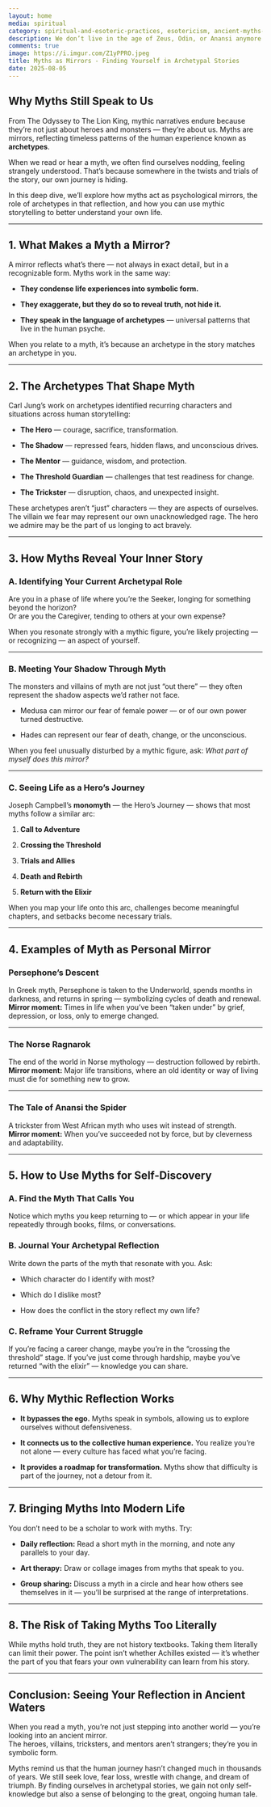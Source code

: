 ```yaml
---
layout: home
media: spiritual
category: spiritual-and-esoteric-practices, esotericism, ancient-myths-and-archetypes
description: We don’t live in the age of Zeus, Odin, or Anansi anymore — or do we? While the gods of old may have left the temples, their stories still walk among us, disguised in our books, films, and even our personal struggles.
comments: true
image: https://i.imgur.com/Z1yPPRO.jpeg
title: Myths as Mirrors - Finding Yourself in Archetypal Stories
date: 2025-08-05
---
```


## **Why Myths Still Speak to Us**


From The Odyssey to The Lion King, mythic narratives endure because they’re not just about heroes and monsters — they’re about us. Myths are mirrors, reflecting timeless patterns of the human experience known as **archetypes**.

When we read or hear a myth, we often find ourselves nodding, feeling strangely understood. That’s because somewhere in the twists and trials of the story, our own journey is hiding.

In this deep dive, we’ll explore how myths act as psychological mirrors, the role of archetypes in that reflection, and how you can use mythic storytelling to better understand your own life.

---

## **1. What Makes a Myth a Mirror?**

A mirror reflects what’s there — not always in exact detail, but in a recognizable form. Myths work in the same way:

- **They condense life experiences into symbolic form.**
    
- **They exaggerate, but they do so to reveal truth, not hide it.**
    
- **They speak in the language of archetypes** — universal patterns that live in the human psyche.
    

When you relate to a myth, it’s because an archetype in the story matches an archetype in you.

---

## **2. The Archetypes That Shape Myth**

Carl Jung’s work on archetypes identified recurring characters and situations across human storytelling:

- **The Hero** — courage, sacrifice, transformation.
    
- **The Shadow** — repressed fears, hidden flaws, and unconscious drives.
    
- **The Mentor** — guidance, wisdom, and protection.
    
- **The Threshold Guardian** — challenges that test readiness for change.
    
- **The Trickster** — disruption, chaos, and unexpected insight.
    

These archetypes aren’t “just” characters — they are aspects of ourselves. The villain we fear may represent our own unacknowledged rage. The hero we admire may be the part of us longing to act bravely.

---

## **3. How Myths Reveal Your Inner Story**

### **A. Identifying Your Current Archetypal Role**

Are you in a phase of life where you’re the Seeker, longing for something beyond the horizon?  
Or are you the Caregiver, tending to others at your own expense?

When you resonate strongly with a mythic figure, you’re likely projecting — or recognizing — an aspect of yourself.

---

### **B. Meeting Your Shadow Through Myth**

The monsters and villains of myth are not just “out there” — they often represent the shadow aspects we’d rather not face.

- Medusa can mirror our fear of female power — or of our own power turned destructive.
    
- Hades can represent our fear of death, change, or the unconscious.
    

When you feel unusually disturbed by a mythic figure, ask: _What part of myself does this mirror?_

---

### **C. Seeing Life as a Hero’s Journey**

Joseph Campbell’s **monomyth** — the Hero’s Journey — shows that most myths follow a similar arc:

1. **Call to Adventure**
    
2. **Crossing the Threshold**
    
3. **Trials and Allies**
    
4. **Death and Rebirth**
    
5. **Return with the Elixir**
    

When you map your life onto this arc, challenges become meaningful chapters, and setbacks become necessary trials.

---

## **4. Examples of Myth as Personal Mirror**

### **Persephone’s Descent**

In Greek myth, Persephone is taken to the Underworld, spends months in darkness, and returns in spring — symbolizing cycles of death and renewal.  
**Mirror moment:** Times in life when you’ve been “taken under” by grief, depression, or loss, only to emerge changed.

---

### **The Norse Ragnarok**

The end of the world in Norse mythology — destruction followed by rebirth.  
**Mirror moment:** Major life transitions, where an old identity or way of living must die for something new to grow.

---

### **The Tale of Anansi the Spider**

A trickster from West African myth who uses wit instead of strength.  
**Mirror moment:** When you’ve succeeded not by force, but by cleverness and adaptability.

---

## **5. How to Use Myths for Self-Discovery**

### **A. Find the Myth That Calls You**

Notice which myths you keep returning to — or which appear in your life repeatedly through books, films, or conversations.

### **B. Journal Your Archetypal Reflection**

Write down the parts of the myth that resonate with you. Ask:

- Which character do I identify with most?
    
- Which do I dislike most?
    
- How does the conflict in the story reflect my own life?
    

### **C. Reframe Your Current Struggle**

If you’re facing a career change, maybe you’re in the “crossing the threshold” stage. If you’ve just come through hardship, maybe you’ve returned “with the elixir” — knowledge you can share.

---

## **6. Why Mythic Reflection Works**

- **It bypasses the ego.** Myths speak in symbols, allowing us to explore ourselves without defensiveness.
    
- **It connects us to the collective human experience.** You realize you’re not alone — every culture has faced what you’re facing.
    
- **It provides a roadmap for transformation.** Myths show that difficulty is part of the journey, not a detour from it.
    

---

## **7. Bringing Myths Into Modern Life**

You don’t need to be a scholar to work with myths. Try:

- **Daily reflection:** Read a short myth in the morning, and note any parallels to your day.
    
- **Art therapy:** Draw or collage images from myths that speak to you.
    
- **Group sharing:** Discuss a myth in a circle and hear how others see themselves in it — you’ll be surprised at the range of interpretations.
    

---

## **8. The Risk of Taking Myths Too Literally**

While myths hold truth, they are not history textbooks. Taking them literally can limit their power. The point isn’t whether Achilles existed — it’s whether the part of you that fears your own vulnerability can learn from his story.

---

## **Conclusion: Seeing Your Reflection in Ancient Waters**

When you read a myth, you’re not just stepping into another world — you’re looking into an ancient mirror.  
The heroes, villains, tricksters, and mentors aren’t strangers; they’re you in symbolic form.

Myths remind us that the human journey hasn’t changed much in thousands of years. We still seek love, fear loss, wrestle with change, and dream of triumph. By finding ourselves in archetypal stories, we gain not only self-knowledge but also a sense of belonging to the great, ongoing human tale.

